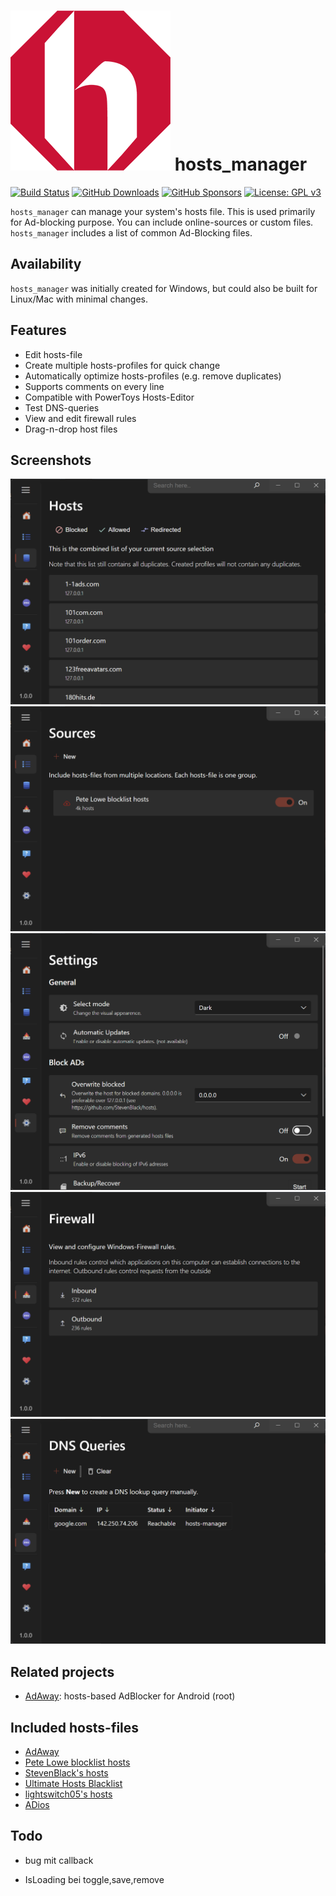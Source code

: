 # ![AdAway logo](assets/icon.png) hosts_manager

[![Build Status](https://github.com/haschtl/hosts-manager/actions/workflows/publish.yml/badge.svg)](https://github.com/haschtl/hosts-manager/actions/workflows/publish.yml)
[![GitHub Downloads](https://img.shields.io/github/downloads/haschtl/hosts-manager/total?logo=github)](https://github.com/haschtl/hosts-manager/releases)
[![GitHub Sponsors](https://img.shields.io/github/sponsors/haschtl?logo=github)](https://github.com/sponsors/haschtl)
[![License: GPL v3](https://img.shields.io/badge/License-GPL%20v3-blue.svg)](/LICENSE.md)

`hosts_manager` can manage your system's hosts file. This is used primarily for Ad-blocking purpose. You can include online-sources or custom files. `hosts_manager` includes a list of common Ad-Blocking files.

## Availability

`hosts_manager` was initially created for Windows, but could also be built for Linux/Mac with minimal changes.

## Features

- Edit hosts-file
- Create multiple hosts-profiles for quick change
- Automatically optimize hosts-profiles (e.g. remove duplicates)
- Supports comments on every line
- Compatible with PowerToys Hosts-Editor
- Test DNS-queries
- View and edit firewall rules
- Drag-n-drop host files

## Screenshots

![Hosts](img/hosts.png)
![Sources](img/sources.png)
![Settings](img/settings.png)
![Firewall](img/firewall.png)
![DNS](img/dns.png)

## Related projects

- [AdAway](https://adaway.org): hosts-based AdBlocker for Android (root)

## Included hosts-files

- [AdAway](https://adaway.org/hosts.txt)
- [Pete Lowe blocklist hosts](https://pgl.yoyo.org/adservers/serverlist.php?hostformat=hosts&showintro=0&mimetype=plaintext)
- [StevenBlack's hosts](https://github.com/StevenBlack/hosts)
- [Ultimate Hosts Blacklist](https://github.com/Ultimate-Hosts-Blacklist/Ultimate.Hosts.Blacklist)
- [lightswitch05's hosts](https://github.com/lightswitch05/hosts)
- [ADios](https://github.com/AlexRabbit/ADios)

## Todo

- bug mit callback

- IsLoading bei toggle,save,remove

